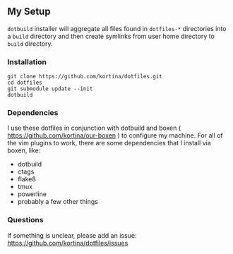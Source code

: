 ## My Setup

`dotbuild` installer will aggregate all files found in `dotfiles-*` directories
into a `build` directory and then create symlinks from user home directory to
`build` directory.

### Installation

    git clone https://github.com/kortina/dotfiles.git
    cd dotfiles
    git submodule update --init
    dotbuild

### Dependencies

I use these dotfiles in conjunction with dotbuild and boxen ( https://github.com/kortina/our-boxen ) to configure my machine.  For all of the vim plugins to work, there are some dependencies that I install via boxen, like:

* dotbuild
* ctags
* flake8
* tmux
* powerline
* probably a few other things


### Questions

If something is unclear, please add an issue: https://github.com/kortina/dotfiles/issues
